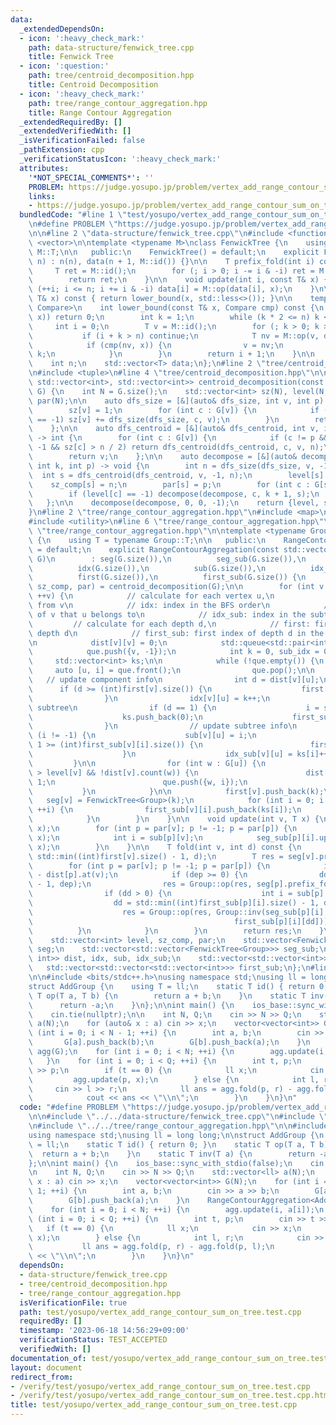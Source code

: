 ```yaml
---
data:
  _extendedDependsOn:
  - icon: ':heavy_check_mark:'
    path: data-structure/fenwick_tree.cpp
    title: Fenwick Tree
  - icon: ':question:'
    path: tree/centroid_decomposition.hpp
    title: Centroid Decomposition
  - icon: ':heavy_check_mark:'
    path: tree/range_contour_aggregation.hpp
    title: Range Contour Aggregation
  _extendedRequiredBy: []
  _extendedVerifiedWith: []
  _isVerificationFailed: false
  _pathExtension: cpp
  _verificationStatusIcon: ':heavy_check_mark:'
  attributes:
    '*NOT_SPECIAL_COMMENTS*': ''
    PROBLEM: https://judge.yosupo.jp/problem/vertex_add_range_contour_sum_on_tree
    links:
    - https://judge.yosupo.jp/problem/vertex_add_range_contour_sum_on_tree
  bundledCode: "#line 1 \"test/yosupo/vertex_add_range_contour_sum_on_tree.test.cpp\"\
    \n#define PROBLEM \"https://judge.yosupo.jp/problem/vertex_add_range_contour_sum_on_tree\"\
    \n\n#line 2 \"data-structure/fenwick_tree.cpp\"\n#include <functional>\n#include\
    \ <vector>\n\ntemplate <typename M>\nclass FenwickTree {\n    using T = typename\
    \ M::T;\n\n   public:\n    FenwickTree() = default;\n    explicit FenwickTree(int\
    \ n) : n(n), data(n + 1, M::id()) {}\n\n    T prefix_fold(int i) const {\n   \
    \     T ret = M::id();\n        for (; i > 0; i -= i & -i) ret = M::op(ret, data[i]);\n\
    \        return ret;\n    }\n\n    void update(int i, const T& x) {\n        for\
    \ (++i; i <= n; i += i & -i) data[i] = M::op(data[i], x);\n    }\n\n    int lower_bound(const\
    \ T& x) const { return lower_bound(x, std::less<>()); }\n\n    template <typename\
    \ Compare>\n    int lower_bound(const T& x, Compare cmp) const {\n        if (!cmp(M::id(),\
    \ x)) return 0;\n        int k = 1;\n        while (k * 2 <= n) k <<= 1;\n   \
    \     int i = 0;\n        T v = M::id();\n        for (; k > 0; k >>= 1) {\n \
    \           if (i + k > n) continue;\n            T nv = M::op(v, data[i + k]);\n\
    \            if (cmp(nv, x)) {\n                v = nv;\n                i +=\
    \ k;\n            }\n        }\n        return i + 1;\n    }\n\n   private:\n\
    \    int n;\n    std::vector<T> data;\n};\n#line 2 \"tree/centroid_decomposition.hpp\"\
    \n#include <tuple>\n#line 4 \"tree/centroid_decomposition.hpp\"\n\nstd::tuple<std::vector<int>,\
    \ std::vector<int>, std::vector<int>> centroid_decomposition(const std::vector<std::vector<int>>&\
    \ G) {\n    int N = G.size();\n    std::vector<int> sz(N), level(N, -1), sz_comp(N),\
    \ par(N);\n\n    auto dfs_size = [&](auto& dfs_size, int v, int p) -> int {\n\
    \        sz[v] = 1;\n        for (int c : G[v]) {\n            if (c != p && level[c]\
    \ == -1) sz[v] += dfs_size(dfs_size, c, v);\n        }\n        return sz[v];\n\
    \    };\n\n    auto dfs_centroid = [&](auto& dfs_centroid, int v, int p, int n)\
    \ -> int {\n        for (int c : G[v]) {\n            if (c != p && level[c] ==\
    \ -1 && sz[c] > n / 2) return dfs_centroid(dfs_centroid, c, v, n);\n        }\n\
    \        return v;\n    };\n\n    auto decompose = [&](auto& decompose, int v,\
    \ int k, int p) -> void {\n        int n = dfs_size(dfs_size, v, -1);\n      \
    \  int s = dfs_centroid(dfs_centroid, v, -1, n);\n        level[s] = k;\n    \
    \    sz_comp[s] = n;\n        par[s] = p;\n        for (int c : G[s]) {\n    \
    \        if (level[c] == -1) decompose(decompose, c, k + 1, s);\n        }\n \
    \   };\n\n    decompose(decompose, 0, 0, -1);\n    return {level, sz_comp, par};\n\
    }\n#line 2 \"tree/range_contour_aggregation.hpp\"\n#include <map>\n#include <queue>\n\
    #include <utility>\n#line 6 \"tree/range_contour_aggregation.hpp\"\n\n#line 9\
    \ \"tree/range_contour_aggregation.hpp\"\n\ntemplate <typename Group>\nclass RangeContourAggregation\
    \ {\n    using T = typename Group::T;\n\n   public:\n    RangeContourAggregation()\
    \ = default;\n    explicit RangeContourAggregation(const std::vector<std::vector<int>>&\
    \ G)\n        : seg(G.size()),\n          seg_sub(G.size()),\n          dist(G.size()),\n\
    \          idx(G.size()),\n          sub(G.size()),\n          idx_sub(G.size()),\n\
    \          first(G.size()),\n          first_sub(G.size()) {\n        std::tie(level,\
    \ sz_comp, par) = centroid_decomposition(G);\n\n        for (int v = 0; v < (int)G.size();\
    \ ++v) {\n            // calculate for each vertex u,\n            // dist: dist\
    \ from v\n            // idx: index in the BFS order\n            // sub: subtree\
    \ of v that u belongs to\n            // idx_sub: index in the subtree\n\n   \
    \         // calculate for each depth d,\n            // first: first index of\
    \ depth d\n            // first_sub: first index of depth d in the subtree i\n\
    \n            dist[v][v] = 0;\n            std::queue<std::pair<int, int>> que;\n\
    \            que.push({v, -1});\n            int k = 0, sub_idx = 0;\n       \
    \     std::vector<int> ks;\n\n            while (!que.empty()) {\n           \
    \     auto [u, i] = que.front();\n                que.pop();\n\n             \
    \   // update component info\n                int d = dist[v][u];\n          \
    \      if (d >= (int)first[v].size()) {\n                    first[v].push_back(k);\n\
    \                }\n                idx[v][u] = k++;\n                // enter\
    \ subtree\n                if (d == 1) {\n                    i = sub_idx++;\n\
    \                    ks.push_back(0);\n                    first_sub[v].emplace_back();\n\
    \                }\n                // update subtree info\n                if\
    \ (i != -1) {\n                    sub[v][u] = i;\n                    if (d -\
    \ 1 >= (int)first_sub[v][i].size()) {\n                        first_sub[v][i].push_back(ks[i]);\n\
    \                    }\n                    idx_sub[v][u] = ks[i]++;\n       \
    \         }\n\n                for (int w : G[u]) {\n                    if (level[w]\
    \ > level[v] && !dist[v].count(w)) {\n                        dist[v][w] = d +\
    \ 1;\n                        que.push({w, i});\n                    }\n     \
    \           }\n            }\n\n            first[v].push_back(k);\n         \
    \   seg[v] = FenwickTree<Group>(k);\n            for (int i = 0; i < sub_idx;\
    \ ++i) {\n                first_sub[v][i].push_back(ks[i]);\n                seg_sub[v].emplace_back(ks[i]);\n\
    \            }\n        }\n    }\n\n    void update(int v, T x) {\n        seg[v].update(0,\
    \ x);\n        for (int p = par[v]; p != -1; p = par[p]) {\n            seg[p].update(idx[p][v],\
    \ x);\n            int i = sub[p][v];\n            seg_sub[p][i].update(idx_sub[p][v],\
    \ x);\n        }\n    }\n\n    T fold(int v, int d) const {\n        int dd =\
    \ std::min((int)first[v].size() - 1, d);\n        T res = seg[v].prefix_fold(first[v][dd]);\n\
    \        for (int p = par[v]; p != -1; p = par[p]) {\n            int dep = d\
    \ - dist[p].at(v);\n            if (dep >= 0) {\n                dd = std::min((int)first[p].size()\
    \ - 1, dep);\n                res = Group::op(res, seg[p].prefix_fold(first[p][dd]));\n\
    \                if (dd > 0) {\n                    int i = sub[p].at(v);\n  \
    \                  dd = std::min((int)first_sub[p][i].size() - 1, dep - 1);\n\
    \                    res = Group::op(res, Group::inv(seg_sub[p][i].prefix_fold(\n\
    \                                             first_sub[p][i][dd])));\n      \
    \          }\n            }\n        }\n        return res;\n    }\n\n   private:\n\
    \    std::vector<int> level, sz_comp, par;\n    std::vector<FenwickTree<Group>>\
    \ seg;\n    std::vector<std::vector<FenwickTree<Group>>> seg_sub;\n    std::vector<std::unordered_map<int,\
    \ int>> dist, idx, sub, idx_sub;\n    std::vector<std::vector<int>> first;\n \
    \   std::vector<std::vector<std::vector<int>>> first_sub;\n};\n#line 6 \"test/yosupo/vertex_add_range_contour_sum_on_tree.test.cpp\"\
    \n\n#include <bits/stdc++.h>\nusing namespace std;\nusing ll = long long;\n\n\
    struct AddGroup {\n    using T = ll;\n    static T id() { return 0; }\n    static\
    \ T op(T a, T b) {\n        return a + b;\n    }\n    static T inv(T a) {\n  \
    \      return -a;\n    }\n};\n\nint main() {\n    ios_base::sync_with_stdio(false);\n\
    \    cin.tie(nullptr);\n\n    int N, Q;\n    cin >> N >> Q;\n    std::vector<ll>\
    \ a(N);\n    for (auto& x : a) cin >> x;\n    vector<vector<int>> G(N);\n    for\
    \ (int i = 0; i < N - 1; ++i) {\n        int a, b;\n        cin >> a >> b;\n \
    \       G[a].push_back(b);\n        G[b].push_back(a);\n    }\n    RangeContourAggregation<AddGroup>\
    \ agg(G);\n    for (int i = 0; i < N; ++i) {\n        agg.update(i, a[i]);\n \
    \   }\n    for (int i = 0; i < Q; ++i) {\n        int t, p;\n        cin >> t\
    \ >> p;\n        if (t == 0) {\n            ll x;\n            cin >> x;\n   \
    \         agg.update(p, x);\n        } else {\n            int l, r;\n       \
    \     cin >> l >> r;\n            ll ans = agg.fold(p, r) - agg.fold(p, l);\n\
    \            cout << ans << \"\\n\";\n        }\n    }\n}\n"
  code: "#define PROBLEM \"https://judge.yosupo.jp/problem/vertex_add_range_contour_sum_on_tree\"\
    \n\n#include \"../../data-structure/fenwick_tree.cpp\"\n#include \"../../tree/centroid_decomposition.hpp\"\
    \n#include \"../../tree/range_contour_aggregation.hpp\"\n\n#include <bits/stdc++.h>\n\
    using namespace std;\nusing ll = long long;\n\nstruct AddGroup {\n    using T\
    \ = ll;\n    static T id() { return 0; }\n    static T op(T a, T b) {\n      \
    \  return a + b;\n    }\n    static T inv(T a) {\n        return -a;\n    }\n\
    };\n\nint main() {\n    ios_base::sync_with_stdio(false);\n    cin.tie(nullptr);\n\
    \n    int N, Q;\n    cin >> N >> Q;\n    std::vector<ll> a(N);\n    for (auto&\
    \ x : a) cin >> x;\n    vector<vector<int>> G(N);\n    for (int i = 0; i < N -\
    \ 1; ++i) {\n        int a, b;\n        cin >> a >> b;\n        G[a].push_back(b);\n\
    \        G[b].push_back(a);\n    }\n    RangeContourAggregation<AddGroup> agg(G);\n\
    \    for (int i = 0; i < N; ++i) {\n        agg.update(i, a[i]);\n    }\n    for\
    \ (int i = 0; i < Q; ++i) {\n        int t, p;\n        cin >> t >> p;\n     \
    \   if (t == 0) {\n            ll x;\n            cin >> x;\n            agg.update(p,\
    \ x);\n        } else {\n            int l, r;\n            cin >> l >> r;\n \
    \           ll ans = agg.fold(p, r) - agg.fold(p, l);\n            cout << ans\
    \ << \"\\n\";\n        }\n    }\n}\n"
  dependsOn:
  - data-structure/fenwick_tree.cpp
  - tree/centroid_decomposition.hpp
  - tree/range_contour_aggregation.hpp
  isVerificationFile: true
  path: test/yosupo/vertex_add_range_contour_sum_on_tree.test.cpp
  requiredBy: []
  timestamp: '2023-06-18 14:56:29+09:00'
  verificationStatus: TEST_ACCEPTED
  verifiedWith: []
documentation_of: test/yosupo/vertex_add_range_contour_sum_on_tree.test.cpp
layout: document
redirect_from:
- /verify/test/yosupo/vertex_add_range_contour_sum_on_tree.test.cpp
- /verify/test/yosupo/vertex_add_range_contour_sum_on_tree.test.cpp.html
title: test/yosupo/vertex_add_range_contour_sum_on_tree.test.cpp
---
```

